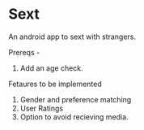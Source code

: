 # Sext
An android app to sext with strangers.

Prereqs - 
1. Add an age check.

Fetaures to be implemented
1. Gender and preference matching
2. User Ratings
3. Option to avoid recieving media.